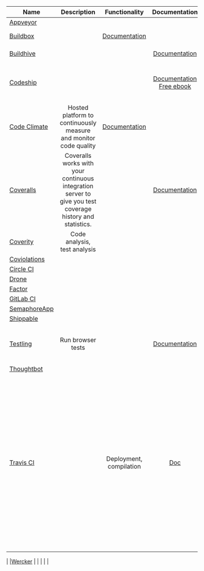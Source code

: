 | Name | Description | Functionality | Documentation | Deployment | Integration | Price |
|------|:-------------:|:-----------:|:-------------:|:-----------:|:----------:|:-----:|
|[Appveyor](https://ci.appveyor.com) | | | | | |
|[Buildbox](https://buildbox.io/) | | [Documentation](https://buildbox.io/docs/guides/getting-started) | | | [14-day Trial](https://buildbox.io/pricing)|
|[Buildhive](https://buildhive.cloudbees.com) | | | [Documentation](http://wiki.cloudbees.com/bin/view/DEV/BuildHive) | | [Two weeks free](http://www.cloudbees.com/products/dev) |
|[Codeship](https://www.codeship.io/) | | | [Documentation](https://www.codeship.io/documentation) [Free ebook](http://ebooks.codeship.io/efficiency-in-development-workflows-by-codeship/) | | [Free for opensource projects or 100 builds per month](https://www.codeship.io/pricing) |
|[Code Climate](https://www.codeclimate.com/) | Hosted platform to continuously measure and monitor code quality | [Documentation](http://docs.codeclimate.com/) | | | [14-day Trial](https://codeclimate.com/pricing) |
|[Coveralls](https://coveralls.io) | Coveralls works with your continuous integration server to give you test coverage history and statistics. | | [Documentation](https://coveralls.zendesk.com/hc/en-us) | | [Free for opensource projects](https://coveralls.io/pricing) |
|[Coverity](http://www.coverity.com) | Code analysis, test analysis | | | | [Free for opensource projects](http://softwareintegrity.coverity.com/free-trial-coverity.html) |
|[Coviolations](https://coviolations.io) | | | | | |
|[Circle CI](https://circleci.com/) | | | | | |
|[Drone](https://drone.io/) | | | | | |
|[Factor](https://factor.io/) | | | | | |
|[GitLab CI](https://ci.gitlab.org) | | | | | |
|[SemaphoreApp](https://semaphoreapp.com/) | | | | | |
|[Shippable](https://www.shippable.com/) | | | | | |
|[Testling](https://ci.testling.com) | Run browser tests | | [Documentation](https://ci.testling.com/guide/quick_start) | | [Free for opensource projects and 3 min sessions](https://browserling.com/) |
|[Thoughtbot](http://thoughtbot.com) | | | | | |
|[Travis CI](https://travis-ci.org/) | | Deployment, compilation | [Doc](http://docs.travis-ci.com/user/getting-started/)| Appfog, Cloud 66, Heroku, Modulus, Nodejitsu, OpenShift, cloudControl, CloudFoundry, RubyGems, AWS OpsWorks, PyPI, Divshot.io, Rackspace Cloud Files, npm, S3, Ninefold, Engine Yard, GitHub Releases, Deis, Hackage, Google Cloud Storage |
|
|[Wercker](https://app.wercker.com) | | | | |
